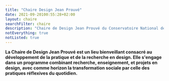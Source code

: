 ```yaml
---
title: "Chaire Design Jean Prouvé"
date: 2021-09-20100:55:28+02:00
layout: chaire
searchFilter: chaire
description: "Chaire de Design Jean Prouvé du Conservatoire National des Arts et Métiers"
notEverything: true
notListed: true
---
```

**La Chaire de Design Jean Prouvé est un lieu bienveillant consacré au développement de la pratique et de la recherche en design. Elle s'engage dans un programme combinant recherche, enseignement, et projets en design, avec comme horizon la transformation sociale par celle des pratiques réflexives du quotidien.**